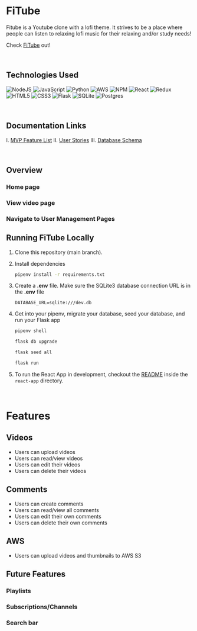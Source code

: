 # FiTube

Fitube is a Youtube clone with a lofi theme. It strives to be a place where people can listen to relaxing lofi music for their relaxing and/or study needs!

Check [FiTube](https://fitube.onrender.com/) out!

<br/>

## Technologies Used
![NodeJS](https://img.shields.io/badge/node.js-6DA55F?style=for-the-badge&logo=node.js&logoColor=white)
![JavaScript](https://img.shields.io/badge/javascript-%23323330.svg?style=for-the-badge&logo=javascript&logoColor=%23F7DF1E)
![Python](https://img.shields.io/badge/python-3670A0?style=for-the-badge&logo=python&logoColor=ffdd54)
![AWS](https://img.shields.io/badge/AWS-%23FF9900.svg?style=for-the-badge&logo=amazon-aws&logoColor=white)
![NPM](https://img.shields.io/badge/NPM-%23CB3837.svg?style=for-the-badge&logo=npm&logoColor=white)
![React](https://img.shields.io/badge/react-%2320232a.svg?style=for-the-badge&logo=react&logoColor=%2361DAFB)
![Redux](https://img.shields.io/badge/redux-%23593d88.svg?style=for-the-badge&logo=redux&logoColor=white)
![HTML5](https://img.shields.io/badge/html5-%23E34F26.svg?style=for-the-badge&logo=html5&logoColor=white)
![CSS3](https://img.shields.io/badge/css3-%231572B6.svg?style=for-the-badge&logo=css3&logoColor=white)
![Flask](https://img.shields.io/badge/flask-%23000.svg?style=for-the-badge&logo=flask&logoColor=white)
![SQLite](https://img.shields.io/badge/sqlite-%2307405e.svg?style=for-the-badge&logo=sqlite&logoColor=white)
![Postgres](https://img.shields.io/badge/postgres-%23316192.svg?style=for-the-badge&logo=postgresql&logoColor=white)

<br/>

## Documentation Links
I. [MVP Feature List](https://github.com/cynthialiang00/FiTube/wiki/FEATURES)
II. [User Stories](https://github.com/cynthialiang00/FiTube/wiki/USER-STORIES)
III. [Database Schema](https://github.com/cynthialiang00/FiTube/wiki/Schema)

<br/>

## Overview
### Home page
### View video page
### Navigate to User Management Pages

## Running FiTube Locally
1. Clone this repository (main branch).

2. Install dependencies

      ```bash
      pipenv install -r requirements.txt
      ```

3. Create a **.env** file. Make sure the SQLite3 database connection URL is in the **.env** file

   ```
   DATABASE_URL=sqlite:///dev.db
   ```

4. Get into your pipenv, migrate your database, seed your database, and run your Flask app

   ```bash
   pipenv shell
   ```

   ```bash
   flask db upgrade
   ```

   ```bash
   flask seed all
   ```

   ```bash
   flask run
   ```

5. To run the React App in development, checkout the [README](./react-app/README.md) inside the `react-app` directory.

<br/>

# Features
## Videos
* Users can upload videos
* Users can read/view videos
* Users can edit their videos
* Users can delete their videos

## Comments
* Users can create comments
* Users can read/view all comments
* Users can edit their own comments
* Users can delete their own comments

## AWS
* Users can upload videos and thumbnails to AWS S3

## Future Features
### Playlists
### Subscriptions/Channels
### Search bar
